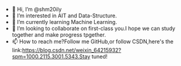 - 👋 Hi, I’m @shm20ily
- 👀 I’m interested in AIT and Data-Structure.
- 🌱 I’m currently learning Machine Learning.
- 💞️ I’m looking to collaborate on first-class you.I hope we can study together and make progress tpgether.
- 📫 How to reach me?Follow me GitHub,or follow CSDN,here's the link:https://blog.csdn.net/weixin_64215932?spm=1000.2115.3001.5343.Stay tuned!

<!---
shm20ily/shm20ily is a ✨ special ✨ repository because its `README.md` (this file) appears on your GitHub profile.
You can click the Preview link to take a look at your changes.
--->
